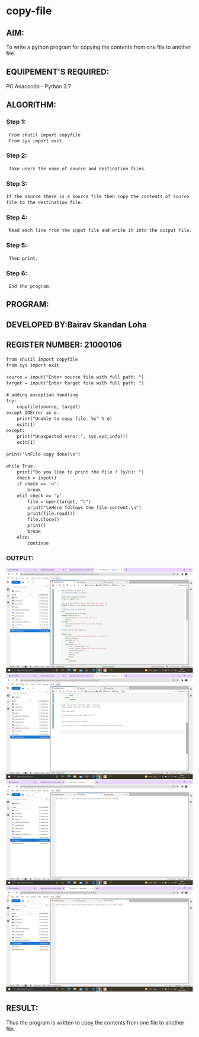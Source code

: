 # copy-file
## AIM:
To write a python program for copying the contents from one file to another file.
## EQUIPEMENT'S REQUIRED: 
PC
Anaconda - Python 3.7
## ALGORITHM: 
### Step 1:
     From shutil import copyfile
     From sys import exit
### Step 2: 
     Take users the name of source and destination files.
 ### Step 3: 
    If the source there is a source file then copy the contents of source file to the destination file.
### Step 4:  
     Read each line from the input file and write it into the output file.
### Step 5: 
     Then print.
### Step 6: 
     End the program.
## PROGRAM:
## DEVELOPED BY:Bairav Skandan Loha
## REGISTER NUMBER: 21000106
~~~
from shutil import copyfile
from sys import exit

source = input("Enter source file with full path: ")
target = input("Enter target file with full path: ")

# adding exception handling
try:
    copyfile(source, target)
except IOError as e:
    print("Unable to copy file. %s" % e)
    exit(1)
except:
    print("Unexpected error:", sys.exc_info())
    exit(1)

print("\nFile copy done!\n")

while True:
    print("Do you like to print the file ? (y/n): ")
    check = input()
    if check == 'n':
        break
    elif check == 'y':
        file = open(target, "r")
        print("\nHere follows the file content:\n")
        print(file.read())
        file.close()
        print()
        break
    else:
        continue
~~~
### OUTPUT:
![OUTPUT](output1.jpeg)
![output](output2.jpeg)
![output](output3.jpeg)
![output](output4.jpeg)

## RESULT:
Thus the program is written to copy the contents from one file to another file.
